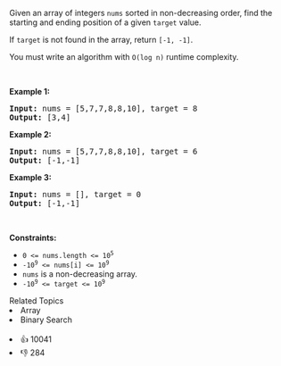 <p>Given an array of integers <code>nums</code> sorted in non-decreasing order, find the starting and ending position of a given <code>target</code> value.</p>

<p>If <code>target</code> is not found in the array, return <code>[-1, -1]</code>.</p>

<p>You must&nbsp;write an algorithm with&nbsp;<code>O(log n)</code> runtime complexity.</p>

<p>&nbsp;</p>
<p><strong>Example 1:</strong></p>
<pre><strong>Input:</strong> nums = [5,7,7,8,8,10], target = 8
<strong>Output:</strong> [3,4]
</pre><p><strong>Example 2:</strong></p>
<pre><strong>Input:</strong> nums = [5,7,7,8,8,10], target = 6
<strong>Output:</strong> [-1,-1]
</pre><p><strong>Example 3:</strong></p>
<pre><strong>Input:</strong> nums = [], target = 0
<strong>Output:</strong> [-1,-1]
</pre>
<p>&nbsp;</p>
<p><strong>Constraints:</strong></p>

<ul>
	<li><code>0 &lt;= nums.length &lt;= 10<sup>5</sup></code></li>
	<li><code>-10<sup>9</sup>&nbsp;&lt;= nums[i]&nbsp;&lt;= 10<sup>9</sup></code></li>
	<li><code>nums</code> is a non-decreasing array.</li>
	<li><code>-10<sup>9</sup>&nbsp;&lt;= target&nbsp;&lt;= 10<sup>9</sup></code></li>
</ul>
<div><div>Related Topics</div><div><li>Array</li><li>Binary Search</li></div></div><br><div><li>👍 10041</li><li>👎 284</li></div>